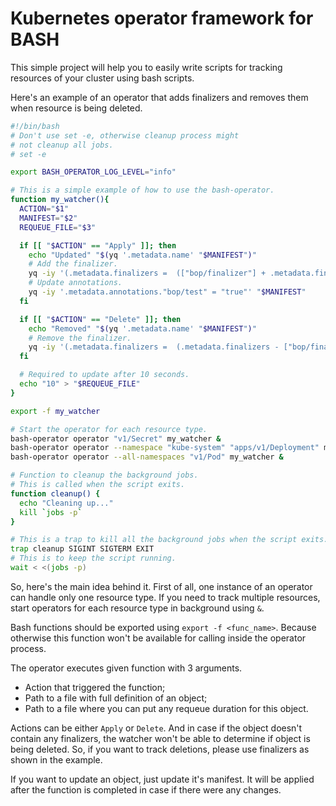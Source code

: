 # Kubernetes operator framework for BASH

This simple project will help you to easily write scripts for tracking resources
of your cluster using bash scripts.

Here's an example of an operator that adds finalizers and removes them when resource is being deleted.

```bash
#!/bin/bash
# Don't use set -e, otherwise cleanup process might
# not cleanup all jobs.
# set -e

export BASH_OPERATOR_LOG_LEVEL="info"

# This is a simple example of how to use the bash-operator.
function my_watcher(){
  ACTION="$1"
  MANIFEST="$2"
  REQUEUE_FILE="$3"

  if [[ "$ACTION" == "Apply" ]]; then
    echo "Updated" "$(yq '.metadata.name' "$MANIFEST")"
    # Add the finalizer.
    yq -iy '(.metadata.finalizers =  (["bop/finalizer"] + .metadata.finalizers | unique))' "$MANIFEST"
    # Update annotations.
    yq -iy '.metadata.annotations."bop/test" = "true"' "$MANIFEST"
  fi

  if [[ "$ACTION" == "Delete" ]]; then
    echo "Removed" "$(yq '.metadata.name' "$MANIFEST")"
    # Remove the finalizer.
    yq -iy '(.metadata.finalizers =  (.metadata.finalizers - ["bop/finalizer"] ))' "$MANIFEST" 
  fi

  # Required to update after 10 seconds.
  echo "10" > "$REQUEUE_FILE"
}

export -f my_watcher

# Start the operator for each resource type.
bash-operator operator "v1/Secret" my_watcher &
bash-operator operator --namespace "kube-system" "apps/v1/Deployment" my_watcher &
bash-operator operator --all-namespaces "v1/Pod" my_watcher &

# Function to cleanup the background jobs.
# This is called when the script exits.
function cleanup() {
  echo "Cleaning up..."
  kill `jobs -p`
}

# This is a trap to kill all the background jobs when the script exits.
trap cleanup SIGINT SIGTERM EXIT
# This is to keep the script running.
wait < <(jobs -p)
```

So, here's the main idea behind it. First of all, one instance of an operator can handle only one resource type. 
If you need to track multiple resources, start operators for each resource type in background using `&`.

Bash functions should be exported using `export -f <func_name>`. Because otherwise this function won't be available for calling inside the operator process.

The operator executes given function with 3 arguments. 
* Action that triggered the function;
* Path to a file with full definition of an object;
* Path to a file where you can put any requeue duration for this object.

Actions can be either `Apply` or `Delete`. And in case if the object doesn't contain any finalizers, the watcher won't
 be able to determine if object is being deleted. So, if you want to track deletions, please use finalizers as shown in the example.

If you want to update an object, just update it's manifest. It will be applied after the function is completed in case if there were any changes.
